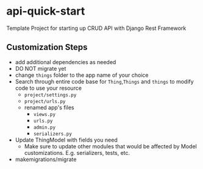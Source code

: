 # api-quick-start

Template Project for starting up CRUD API with Django Rest Framework

## Customization Steps

- add additional dependencies as needed
- DO NOT migrate yet
- change `things` folder to the app name of your choice
- Search through entire code base for `Thing`,`Things` and `things` to modify code to use your resource
  - `project/settings.py`
  - `project/urls.py`
  - renamed app's files
    - `views.py`
    - `urls.py`
    - `admin.py`
    - `serializers.py`
- Update ThingModel with fields you need
  - Make sure to update other modules that would be affected by Model customizations. E.g. serializers, tests, etc.
- makemigrations/migrate
